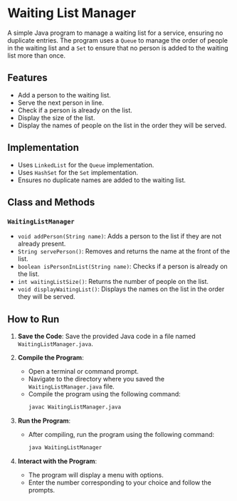# Waiting List Manager

A simple Java program to manage a waiting list for a service, ensuring no duplicate entries. 
The program uses a `Queue` to manage the order of people in the waiting list and a `Set` to ensure that no person is added to the waiting list more than once.

## Features

- Add a person to the waiting list.
- Serve the next person in line.
- Check if a person is already on the list.
- Display the size of the list.
- Display the names of people on the list in the order they will be served.

## Implementation

- Uses `LinkedList` for the `Queue` implementation.
- Uses `HashSet` for the `Set` implementation.
- Ensures no duplicate names are added to the waiting list.

## Class and Methods

### `WaitingListManager`
- `void addPerson(String name)`: Adds a person to the list if they are not already present.
- `String servePerson()`: Removes and returns the name at the front of the list.
- `boolean isPersonInList(String name)`: Checks if a person is already on the list.
- `int waitingListSize()`: Returns the number of people on the list.
- `void displayWaitingList()`: Displays the names on the list in the order they will be served.

## How to Run

1. **Save the Code**: Save the provided Java code in a file named `WaitingListManager.java`.

2. **Compile the Program**:
   - Open a terminal or command prompt.
   - Navigate to the directory where you saved the `WaitingListManager.java` file.
   - Compile the program using the following command:
     ```sh
     javac WaitingListManager.java
     ```

3. **Run the Program**:
   - After compiling, run the program using the following command:
     ```sh
     java WaitingListManager
     ```

4. **Interact with the Program**:
   - The program will display a menu with options.
   - Enter the number corresponding to your choice and follow the prompts.
